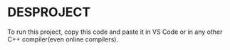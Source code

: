 # DESPROJECT
To run this project, copy this code and paste it in VS Code or in any other C++ compiler(even online compilers).




